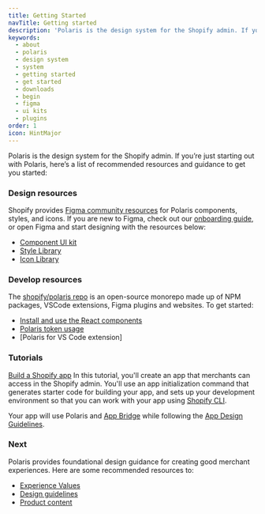 ```yaml
---
title: Getting Started
navTitle: Getting started
description: 'Polaris is the design system for the Shopify admin. If you’re just starting out with Polaris, here’s a list of recommended resources and guidance to get you started:'
keywords:
  - about
  - polaris
  - design system
  - system
  - getting started
  - get started
  - downloads
  - begin
  - figma
  - ui kits
  - plugins
order: 1
icon: HintMajor
---
```


Polaris is the design system for the Shopify admin. If you’re just starting out with Polaris, here’s a list of recommended resources and guidance to get you started:

### Design resources

Shopify provides [Figma community resources](https://www.figma.com/@Shopify) for Polaris components, styles, and icons. If you are new to Figma, check out our [onboarding guide](https://www.figma.com/community/file/994263185745279952), or open Figma and start designing with the resources below:

- [Component UI kit](https://www.figma.com/community/file/1111360433678236702)
- [Style Library](https://www.figma.com/community/file/1111359207966840858)
- [Icon Library](https://www.figma.com/file/mMHFt3kEDNjLMZWowi6gnt/Polaris-Icons?node-id=753%3A2)

### Develop resources

The [shopify/polaris repo](https://github.com/Shopify/polaris) is an open-source monorepo made up of NPM packages, VSCode extensions, Figma plugins and websites. To get started:

- [Install and use the React components](https://github.com/Shopify/polaris/tree/main/polaris-react#using-the-react-components)
- [Polaris token usage](https://github.com/Shopify/polaris/tree/main/polaris-tokens#installation)
- [Polaris for VS Code extension]

### Tutorials

[Build a Shopify app](https://shopify.dev/apps/getting-started/create)
In this tutorial, you'll create an app that merchants can access in the Shopify admin. You'll use an app initialization command that generates starter code for building your app, and sets up your development environment so that you can work with your app using [Shopify CLI](https://shopify.dev/apps/tools/cli).

Your app will use Polaris and [App Bridge](https://shopify.dev/apps/tools/app-bridge) while following the [App Design Guidelines](https://shopify.dev/apps/design-guidelines).

### Next

Polaris provides foundational design guidance for creating good merchant experiences. Here are some recommended resources to:

- [Experience Values](/foundations/experience-values)
- [Design guidelines](/design)
- [Product content](/content/product-content)
